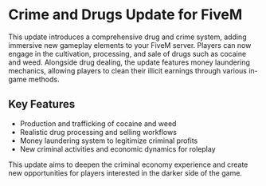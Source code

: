 # Crime and Drugs Update for FiveM

This update introduces a comprehensive drug and crime system, adding immersive new gameplay elements to your FiveM server. Players can now engage in the cultivation, processing, and sale of drugs such as cocaine and weed. Alongside drug dealing, the update features money laundering mechanics, allowing players to clean their illicit earnings through various in-game methods.

## Key Features

- Production and trafficking of cocaine and weed
- Realistic drug processing and selling workflows
- Money laundering system to legitimize criminal profits
- New criminal activities and economic dynamics for roleplay

This update aims to deepen the criminal economy experience and create new opportunities for players interested in the darker side of the game.
